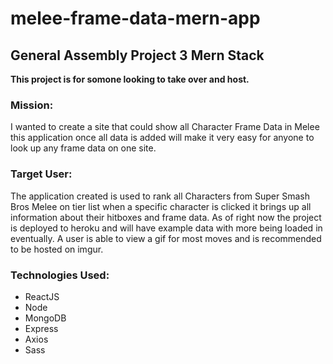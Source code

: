 # melee-frame-data-mern-app

## General Assembly Project 3 Mern Stack

**This project is for somone looking to take over and host.**

### Mission:
I wanted to create a site that could show all Character Frame Data in Melee this application once all data is added will make it very easy for anyone to look up any frame data on one site.

### Target User:
The application created is used to rank all Characters from Super Smash Bros Melee on tier list when a specific character is clicked it brings up all information about their hitboxes and frame data. 
As of right now the project is deployed to heroku and will have example data with more being loaded in eventually.
A user is able to view a gif for most moves and is recommended to be hosted on imgur.

### Technologies Used:
* ReactJS
* Node
* MongoDB
* Express
* Axios
* Sass

